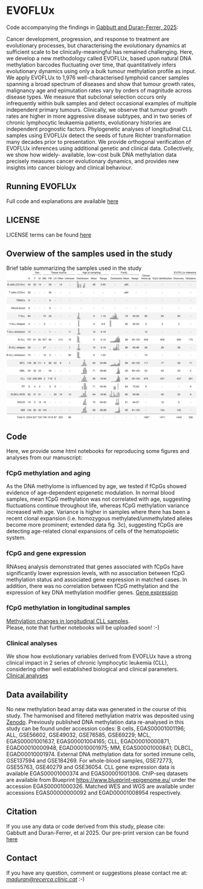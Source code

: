 # EVOFLUx

Code accompanying the findings in [Gabbutt and Duran-Ferrer, 2025](https://www.medrxiv.org/content/10.1101/2023.11.10.23298336v2):

Cancer development, progression, and response to treatment are evolutionary processes, but characterising the evolutionary dynamics at sufficient scale to be clinically-meaningful has remained challenging. Here, we develop a new methodology called EVOFLUx, based upon natural DNA methylation barcodes fluctuating over time, that quantitatively infers evolutionary dynamics using only a bulk tumour methylation profile as input. We apply EVOFLUx to 1,976 well-characterised lymphoid cancer samples spanning a broad spectrum of diseases and show that tumour growth rates, malignancy age and epimutation rates vary by orders of magnitude across disease types. We measure that subclonal selection occurs only infrequently within bulk samples and detect occasional examples of multiple independent primary tumours. Clinically, we observe that tumour growth rates are higher in more aggressive disease subtypes, and in two series of chronic lymphocytic leukaemia patients, evolutionary histories are independent prognostic factors. Phylogenetic analyses of longitudinal CLL samples using EVOFLUx detect the seeds of future Richter transformation many decades prior to presentation. We provide orthogonal verification of EVOFLUx inferences using additional genetic and clinical data. Collectively, we show how widely- available, low-cost bulk DNA methylation data precisely measures cancer evolutionary dynamics, and provides new insights into cancer biology and clinical behaviour.

## Running EVOFLUx

Full code and explanations are available [here](https://github.com/CalumGabbutt/evoflux)

## LICENSE
LICENSE terms can be found [here](https://github.com/CalumGabbutt/evoflux/blob/main/LICENSE)

## Overwiew of the samples used in the study

Brief table summarizing the samples used in the study
![](images/Table.png)


## Code
Here, we provide some html notebooks for reproducing some figures and analyses from our manuscript:<br />

### fCpG methylation and aging
As the DNA methylome is influenced by age, we tested if fCpGs showed evidence of age-dependent epigenetic modulation. In normal blood samples, mean fCpG methylation was not correlated with age, suggesting fluctuations continue throughout life, whereas fCpG methylation variance increased with age. Variance is higher in samples where there has been a recent clonal expansion (i.e. homozygous methylated/unmethylated alleles become more prominent; extended data fig. 3c), suggesting fCpGs are detecting age-related clonal expansions of cells of the hematopoietic system.

### fCpG and gene expression
RNAseq analysis demonstrated that genes associated with fCpGs have significantly lower expression levels, with no association between fCpG methylation status and associated gene expression in matched cases. In addition, there was no correlation between fCpG methylation and the expression of key DNA methylation modifier genes.
[Gene expression](https://duran-ferrerm.github.io/evoflux/Data_source_Fig.1G.html) <br />


### fCpG methylation in longitudinal samples
[Methylation changes in longitudinal CLL samples](https://duran-ferrerm.github.io/evoflux/Data_source_Fig.4AB.html).<br />
Please, note that further notebooks will be uploaded soon! :-)

### Clinical analyses
We show how evolutionary variables derived from EVOFLUx have a strong clinical impact in 2 series of chronic lymphocytic leukemia (CLL), considering other well established biological and clinical parameters.
[Clinical analyses](https://duran-ferrerm.github.io/evoflux/Data_source_Fig.5.html)<br />



## Data availability
No new methylation bead array data was generated in the course of this study. The harmonised and filtered methylation matrix was deposited using [Zenodo](https://doi.org/10.5281/zenodo.15479736).
Previously published DNA methylation data re-analysed in this study can be found under accession codes: 
B cells, EGAS00001001196; ALL, GSE56602, GSE49032, GSE76585, GSE69229; MCL, EGAS00001001637, EGAS00001004165; CLL, EGAD00010000871, EGAD00010000948, EGAD00010001975; MM, EGAS00001000841; DLBCL, EGAD00010001974. External DNA methylation data for sorted immune cells, GSE137594 and GSE184269. For whole-blood samples, GSE72773, GSE55763, GSE40279 and GSE36054.
CLL gene expression data is available EGAS00001000374 and EGAS00001001306. 
ChIP-seq datasets are available from Blueprint https://www.blueprint-epigenome.eu/ under the accession EGAS00001000326. 
Matched WES and WGS are available under accessions EGAS00000000092 and EGAD00001008954 respectively. 

## Citation
If you use any data or code derived from this study, please cite:<br />
Gabbutt and Duran-Ferrer, et al 2025. Our pre-print version can be found [here](https://www.medrxiv.org/content/10.1101/2023.11.10.23298336v2)

## Contact
If you have any question, comment or suggestions please contact me at: *maduran@recerca.clinic.cat* :-)

